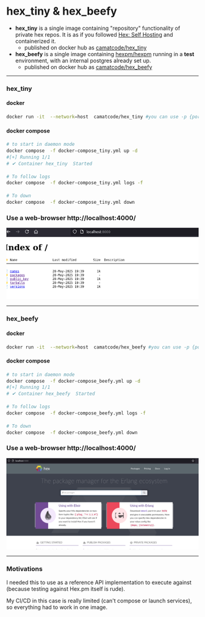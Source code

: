# hex_tiny & hex_beefy



* **hex_tiny** is a single image containing "repository" functionality of private hex repos. It is as if you followed [Hex: Self Hosting](https://hex.pm/docs/self-hosting) and containerized it.
  * published on docker hub as [camatcode/hex_tiny](https://hub.docker.com/r/camatcode/hex_tiny)
* **hex_beefy** is a single image containing [hexpm/hexpm](https://github.com/hexpm/hexpm/tree/main) running in a **test** environment, with an internal postgres already set up.
  * published on docker hub as [camatcode/hex_beefy](https://hub.docker.com/r/camatcode/hex_beefy)

----

### hex_tiny 

#### docker

```sh
docker run -it  --network=host  camatcode/hex_tiny #you can use -p {port}:8000 instead to control the port
```

#### docker compose 

```sh
# to start in daemon mode
docker compose  -f docker-compose_tiny.yml up -d
#[+] Running 1/1
# ✔ Container hex_tiny  Started                                                                                                                                                                                                          0.1s 

# To follow logs
docker compose  -f docker-compose_tiny.yml logs -f

# To down
docker compose  -f docker-compose_tiny.yml down
```

### Use a web-browser http://localhost:4000/

![image showing beefy hex](tiny_screen.png)


----

### hex_beefy

#### docker

```sh
docker run -it  --network=host  camatcode/hex_beefy #you can use -p {port}:4000 instead to control the port
```


#### docker compose
```sh
# to start in daemon mode
docker compose  -f docker-compose_beefy.yml up -d
#[+] Running 1/1
# ✔ Container hex_beefy  Started                                                                                                                                                                                                          0.1s 

# To follow logs
docker compose  -f docker-compose_beefy.yml logs -f

# To down
docker compose  -f docker-compose_beefy.yml down
```

### Use a web-browser http://localhost:4000/

![image showing beefy hex](beefy_screen.png)

--------
### Motivations

I needed this to use as a reference API implementation to execute against (because testing against Hex.pm itself is rude).

My CI/CD in this case is really limited (can't compose or launch services), so everything had to work in one image.
